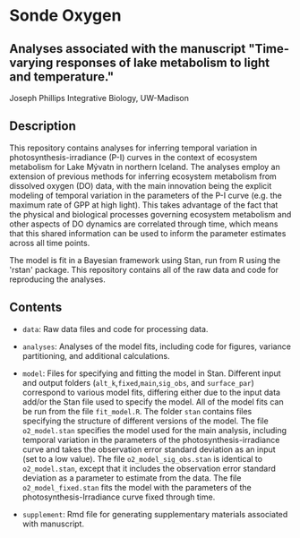 Sonde Oxygen
========

Analyses associated with the manuscript "Time-varying responses of lake metabolism to light and temperature."
-------

Joseph Phillips
Integrative Biology, UW-Madison


## Description

This repository contains analyses for inferring temporal variation in photosynthesis-irradiance (P-I) curves in the context of ecosystem metabolism for Lake Mývatn in northern Iceland. The analyses employ an extension of previous methods for inferring ecosystem metabolism from dissolved oxygen (DO) data, with the main innovation being the explicit modeling of temporal variation in the parameters of the P-I curve (e.g. the maximum rate of GPP at high light). This takes advantage of the fact that the physical and biological processes governing ecosystem metabolism and other aspects of DO dynamics are correlated through time, which means that this shared information can be used to inform the parameter estimates across all time points. 

The model is fit in a Bayesian framework using Stan, run from R using the 'rstan' package. This repository contains all of the raw data and code for reproducing the analyses. 

## Contents

* `data`: Raw data files and code for processing data.

* `analyses`: Analyses of the model fits, including code for figures, variance partitioning, and additional calculations.

* `model`: Files for specifying and fitting the model in Stan. Different input and output folders (`alt_k`,`fixed`,`main`,`sig_obs`, and `surface_par`) correspond to various model fits, differing either due to the input data add/or the Stan file used to specify the model.  All of the model fits can be run from the file `fit_model.R`. The folder `stan` contains files specifying the structure of different versions of the model.  The file `o2_model.stan` specifies the model used for the main analysis, including temporal variation in the parameters of the photosynthesis-irradiance curve and takes the observation error standard deviation as an input (set to a low value). The file  `o2_model_sig_obs.stan` is identical to `o2_model.stan`, except that it includes the observation error standard deviation as a parameter to estimate from the data. The file  `o2_model_fixed.stan` fits the model with the parameters of the photosynthesis-Irradiance curve fixed through time.

* `supplement`: Rmd file for generating supplementary materials associated with manuscript.   
